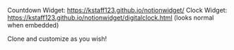Countdown Widget: https://kstaff123.github.io/notionwidget/
Clock Widget: https://kstaff123.github.io/notionwidget/digitalclock.html (looks normal when embedded)

Clone and customize as you wish!
